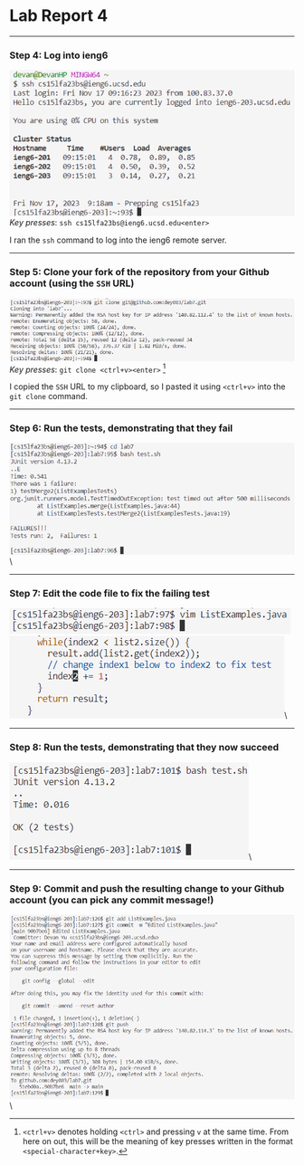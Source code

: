 # Lab Report 4
---

### Step 4: Log into ieng6
![Step 4 screenshot](lab4images/step4.png)\
*Key presses*: `ssh cs15lfa23bs@ieng6.ucsd.edu<enter>`

I ran the `ssh` command to log into the ieng6 remote server.

---
### Step 5: Clone your fork of the repository from your Github account (using the `SSH` URL)
![Step 5 screenshot](lab4images/step5.png)\
*Key presses*: `git clone <ctrl+v><enter>` [^1]
[^1]: `<ctrl+v>` denotes holding `<ctrl>` and pressing `v` at the same time. From here on out, this will be the meaning of key presses written in the format `<special-character+key>`.

I copied the `SSH` URL to my clipboard, so I pasted it using `<ctrl+v>` into the `git clone` command.

---
### Step 6: Run the tests, demonstrating that they fail
![Step 6 screenshot](lab4images/step6.png)\

---
### Step 7: Edit the code file to fix the failing test
![Step 7 first screenshot](lab4images/step7part1.png)\
![Step 7 second screenshot](lab4images/step7part2.png)\

---
### Step 8: Run the tests, demonstrating that they now succeed
![Step 8 screenshot](lab4images/step8.png)\

---
### Step 9: Commit and push the resulting change to your Github account (you can pick any commit message!)
![Step 9 screenshot](lab4images/step9.png)\
